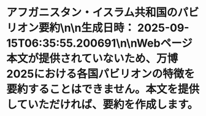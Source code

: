 # アフガニスタン・イスラム共和国のパビリオン要約\n\n**生成日時：** 2025-09-15T06:35:55.200691\n\nWebページ本文が提供されていないため、万博2025における各国パビリオンの特徴を要約することはできません。本文を提供していただければ、要約を作成します。